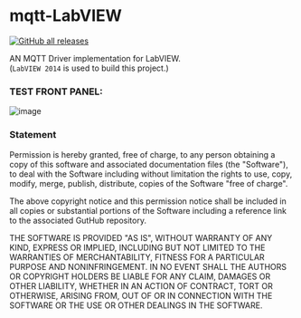 # mqtt-LabVIEW

[![GitHub all releases](https://img.shields.io/github/downloads/NEVSTOP-LAB/mqtt-LabVIEW/total)](https://github.com/NEVSTOP-LAB/mqtt-LabVIEW/releases)

AN MQTT Driver implementation for LabVIEW.    
(```LabVIEW 2014``` is used to build this project.)

### TEST FRONT PANEL:

![image](https://user-images.githubusercontent.com/8196752/84127745-388d4f00-aa72-11ea-9211-a6ceba54e4ef.png)

### Statement

Permission is hereby granted, free of charge, to any person obtaining a copy of this software and associated documentation files (the "Software"), to deal with the Software including without limitation the rights to use, copy, modify, merge, publish, distribute, copies of the Software "free of charge".

The above copyright notice and this permission notice shall be included in all copies or substantial portions of the Software including a reference link to the associated GutHub repository.

THE SOFTWARE IS PROVIDED "AS IS", WITHOUT WARRANTY OF ANY KIND, EXPRESS OR IMPLIED, INCLUDING BUT NOT LIMITED TO THE WARRANTIES OF MERCHANTABILITY, FITNESS FOR A PARTICULAR PURPOSE AND NONINFRINGEMENT. IN NO EVENT SHALL THE AUTHORS OR COPYRIGHT HOLDERS BE LIABLE FOR ANY CLAIM, DAMAGES OR OTHER LIABILITY, WHETHER IN AN ACTION OF CONTRACT, TORT OR OTHERWISE, ARISING FROM, OUT OF OR IN CONNECTION WITH THE SOFTWARE OR THE USE OR OTHER DEALINGS IN THE SOFTWARE.
